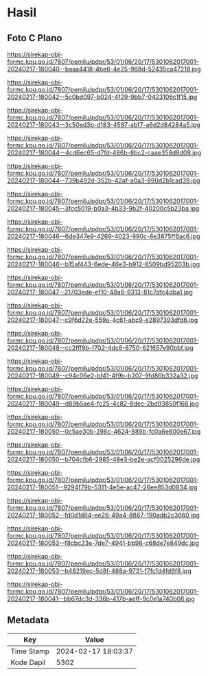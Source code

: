 # Hasil

## Foto C Plano

https://sirekap-obj-formc.kpu.go.id/7807/pemilu/pdpr/53/01/06/20/17/5301062017001-20240217-180040--baaa4418-4be6-4e25-968d-52435ca47218.jpg

https://sirekap-obj-formc.kpu.go.id/7807/pemilu/pdpr/53/01/06/20/17/5301062017001-20240217-180042--5c0bd097-b024-4f29-9bb7-0423106c1f15.jpg

https://sirekap-obj-formc.kpu.go.id/7807/pemilu/pdpr/53/01/06/20/17/5301062017001-20240217-180043--3c50ed3b-d183-4587-abf7-a6d2d84284a5.jpg

https://sirekap-obj-formc.kpu.go.id/7807/pemilu/pdpr/53/01/06/20/17/5301062017001-20240217-180044--4cd6ec65-d7fd-486b-8bc2-caae358d8d08.jpg

https://sirekap-obj-formc.kpu.go.id/7807/pemilu/pdpr/53/01/06/20/17/5301062017001-20240217-180044--739b492d-352b-42af-a0a3-890d2b1cad39.jpg

https://sirekap-obj-formc.kpu.go.id/7807/pemilu/pdpr/53/01/06/20/17/5301062017001-20240217-180045--3fcc5019-b0a3-4b33-9b2f-40200c5b23ba.jpg

https://sirekap-obj-formc.kpu.go.id/7807/pemilu/pdpr/53/01/06/20/17/5301062017001-20240217-180046--6de347e9-4269-4023-990c-8e3875ff6ac6.jpg

https://sirekap-obj-formc.kpu.go.id/7807/pemilu/pdpr/53/01/06/20/17/5301062017001-20240217-180046--b15af443-6ede-46e3-b912-8509bd95203b.jpg

https://sirekap-obj-formc.kpu.go.id/7807/pemilu/pdpr/53/01/06/20/17/5301062017001-20240217-180047--21703ede-ef10-48a6-9313-81c7dfc4dba1.jpg

https://sirekap-obj-formc.kpu.go.id/7807/pemilu/pdpr/53/01/06/20/17/5301062017001-20240217-180047--c9f6d22e-559a-4c61-abc9-e2897393dfd6.jpg

https://sirekap-obj-formc.kpu.go.id/7807/pemilu/pdpr/53/01/06/20/17/5301062017001-20240217-180048--cc2fff9b-f702-4dc8-8750-621657e90bbf.jpg

https://sirekap-obj-formc.kpu.go.id/7807/pemilu/pdpr/53/01/06/20/17/5301062017001-20240217-180049--c94c06e2-bf41-4f9b-b207-9fd86b332a32.jpg

https://sirekap-obj-formc.kpu.go.id/7807/pemilu/pdpr/53/01/06/20/17/5301062017001-20240217-180049--d89b5ae4-fc25-4c82-8dec-2bd93850f168.jpg

https://sirekap-obj-formc.kpu.go.id/7807/pemilu/pdpr/53/01/06/20/17/5301062017001-20240217-180050--0c5ae30b-298c-4624-889b-fc0a6e600e67.jpg

https://sirekap-obj-formc.kpu.go.id/7807/pemilu/pdpr/53/01/06/20/17/5301062017001-20240217-180050--b704cfb6-2985-48e3-be2e-acf0025296de.jpg

https://sirekap-obj-formc.kpu.go.id/7807/pemilu/pdpr/53/01/06/20/17/5301062017001-20240217-180051--9294f79b-5311-4e5e-ac47-26ee853d0834.jpg

https://sirekap-obj-formc.kpu.go.id/7807/pemilu/pdpr/53/01/06/20/17/5301062017001-20240217-180052--fd0d1d84-ee26-49a4-8867-190adb2c3660.jpg

https://sirekap-obj-formc.kpu.go.id/7807/pemilu/pdpr/53/01/06/20/17/5301062017001-20240217-180053--f8cbc23e-7de7-4941-bb98-c68de7e849dc.jpg

https://sirekap-obj-formc.kpu.go.id/7807/pemilu/pdpr/53/01/06/20/17/5301062017001-20240217-180053--b48219ec-5d8f-488a-9731-f7fc1d4fd6f8.jpg

https://sirekap-obj-formc.kpu.go.id/7807/pemilu/pdpr/53/01/06/20/17/5301062017001-20240217-180041--bb67dc3d-336b-417b-aeff-9c0e1a740b06.jpg


## Metadata

| Key        | Value               |
| ---------- | ------------------- |
| Time Stamp | 2024-02-17 18:03:37 |
| Kode Dapil | 5302                |



